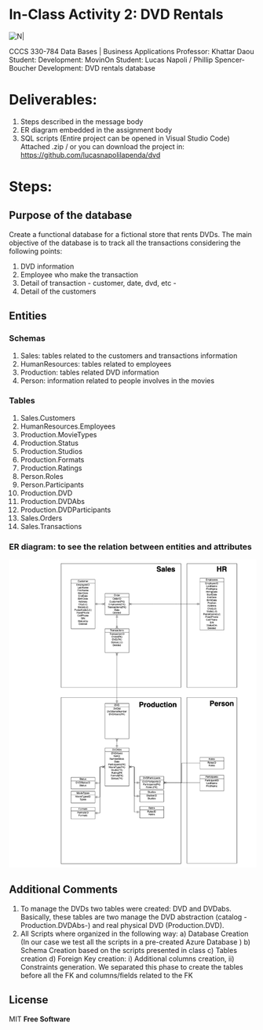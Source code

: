 # In-Class Activity 2: DVD Rentals

![N|](https://www.mcgill.ca/research-jobs/sites/all/themes/moriarty/images/logo-red.svg)

CCCS 330-784 Data Bases | Business Applications
Professor: Khattar Daou Student: Development: MovinOn
Student: Lucas Napoli / Phillip Spencer-Boucher 
Development: DVD rentals database

# Deliverables:
1) Steps described in the message body
2) ER diagram embedded in the assignment body
3) SQL scripts (Entire project can be opened in Visual Studio Code)
Attached .zip / or you can download the project in: https://github.com/lucasnapolilapenda/dvd
   

# Steps:
## Purpose of the database

Create a functional database for a fictional store that rents DVDs. The main objective of the database is to track all the transactions considering the following points:
1) DVD information
2) Employee who make the transaction
3) Detail of transaction - customer, date, dvd, etc -
4) Detail of the customers 

## Entities
### Schemas
1) Sales: tables related to the customers and transactions information
2) HumanResources: tables related to employees
3) Production: tables related DVD information
4) Person: information related to people involves in the movies


### Tables
1) Sales.Customers
2) HumanResources.Employees
3) Production.MovieTypes
4) Production.Status
5) Production.Studios
6) Production.Formats
7) Production.Ratings
8) Person.Roles
9) Person.Participants
10) Production.DVD
11) Production.DVDAbs
12) Production.DVDParticipants
13) Sales.Orders
14) Sales.Transactions

### ER diagram: to see the relation between entities and attributes

![](https://raw.githubusercontent.com/lucasnapolilapenda/Pics/master/Mobile/DVDDiagram2.png)

## Additional Comments
1) To manage the DVDs two tables were created: DVD and DVDabs. Basically, these tables are two manage the DVD abstraction (catalog - Production.DVDAbs-) and real physical DVD (Production.DVD). 
2) All Scripts where organized in the following way:
a) Database Creation (In our case we test all the scripts in a pre-created Azure Database )
b) Schema Creation based on the scripts presented in class
c) Tables creation
d) Foreign Key creation: i) Additional columns creation, ii) Constraints generation. We separated this phase to create the tables before all the FK and columns/fields related to the FK  


License
----

MIT
**Free Software**

